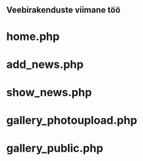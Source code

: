 ## Veebirakenduste viimane töö
# home.php

# add_news.php

# show_news.php

# gallery_photoupload.php

# gallery_public.php



